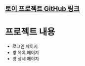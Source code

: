 ## [토이 프로젝트 GitHub 링크](https://github.com/GunBros/ReactPracticeToy/tree/master/PoLyBear2/react-toy)

# 프로젝트 내용
 - 로그인 페이지
 - 방 목록 페이지
 - 방 상세 페이지

